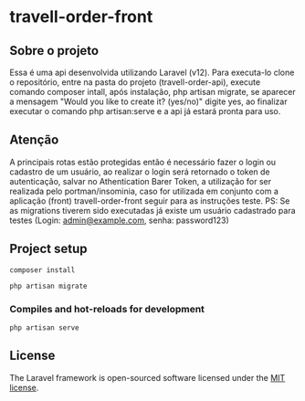 # travell-order-front

## Sobre o projeto
Essa é uma api desenvolvida utilizando Laravel (v12). Para executa-lo clone o repositório, entre na pasta do projeto (travell-order-api), execute comando composer intall, após instalação, php artisan migrate, se aparecer a mensagem "Would you like to create it? (yes/no)" digite yes, ao finalizar executar o comando php artisan:serve e a api já estará pronta para uso.

## Atenção

A principais rotas estão protegidas então é necessário fazer o login ou cadastro de um usuário, ao realizar o login será retornado o token de autenticação, salvar no Athentication Barer Token, a utilização for ser realizada pelo portman/insominia, caso for utilizada em conjunto com a aplicação (front) travell-order-front seguir para as instruções teste. PS: Se as migrations tiverem sido executadas já existe um usuário cadastrado para testes (Login: admin@example.com, senha: password123)

## Project setup
```
composer install
```
```
php artisan migrate
```

### Compiles and hot-reloads for development
```
php artisan serve
```

## License

The Laravel framework is open-sourced software licensed under the [MIT license](https://opensource.org/licenses/MIT).
